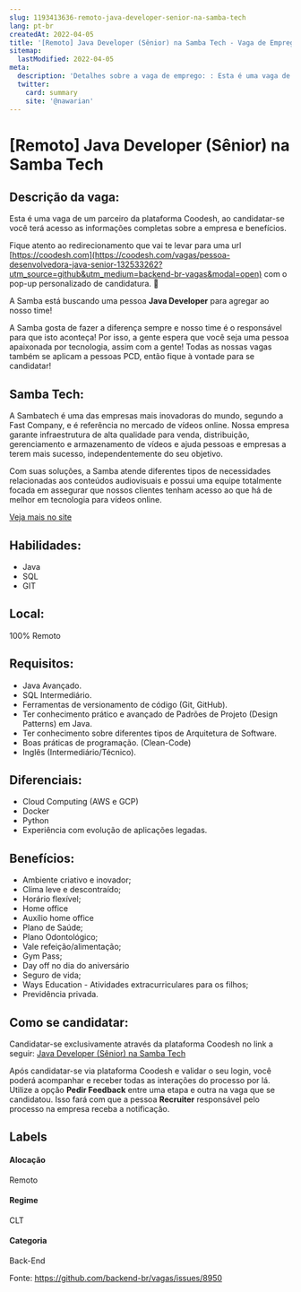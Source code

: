 ```yaml
---
slug: 1193413636-remoto-java-developer-senior-na-samba-tech
lang: pt-br
createdAt: 2022-04-05
title: '[Remoto] Java Developer (Sênior) na Samba Tech - Vaga de Emprego'
sitemap:
  lastModified: 2022-04-05
meta:
  description: 'Detalhes sobre a vaga de emprego: : Esta é uma vaga de um parceiro da plataforma Coodesh, ao candidatar-se você terá acesso as informações completas sobre a empresa e benefícios.  Fique atento ao redirecionamento que vai te levar para uma url [https://coodesh.com](https://coodesh.com/vagas/pessoa-desenvolvedora-java-senior-132533262?utm_source=github&utm_medium=backend-br-vagas&modal=open) com o pop-up personalizado de candidatura. 👋 <p>A Samba está buscando uma pessoa <strong>Java Developer</strong> para agregar ao nosso time!&nbsp;</p> <p>A Samba gosta de fazer a diferença sempre e nosso time é o responsável para que isto aconteça! Por isso, a gente espera que você seja uma pessoa apaixonada por tecnologia, assim com a gente! Todas as nossas vagas também se aplicam a pessoas PCD, então fique à vontade para se candidatar!</p> <p></p> <p></p> <p></p>'
  twitter:
    card: summary
    site: '@nawarian'
---
```


# [Remoto] Java Developer (Sênior) na Samba Tech

## Descrição da vaga: 
Esta é uma vaga de um parceiro da plataforma Coodesh, ao candidatar-se você terá acesso as informações completas sobre a empresa e benefícios.


Fique atento ao redirecionamento que vai te levar para uma url [https://coodesh.com](https://coodesh.com/vagas/pessoa-desenvolvedora-java-senior-132533262?utm_source=github&utm_medium=backend-br-vagas&modal=open) com o pop-up personalizado de candidatura. 👋
<p>A Samba está buscando uma pessoa <strong>Java Developer</strong> para agregar ao nosso time!&nbsp;</p>
<p>A Samba gosta de fazer a diferença sempre e nosso time é o responsável para que isto aconteça! Por isso, a gente espera que você seja uma pessoa apaixonada por tecnologia, assim com a gente! Todas as nossas vagas também se aplicam a pessoas PCD, então fique à vontade para se candidatar!</p>
<p></p>
<p></p>
<p></p>

## Samba Tech: 
 <p>A Sambatech é uma das empresas mais inovadoras do mundo, segundo a Fast Company, e é referência no mercado de vídeos online. Nossa empresa garante infraestrutura de alta qualidade para venda, distribuição, gerenciamento e armazenamento de vídeos e ajuda pessoas e empresas a terem mais sucesso, independentemente do seu objetivo.</p>
<p>Com suas soluções, a Samba atende diferentes tipos de necessidades relacionadas aos conteúdos audiovisuais e possui uma equipe totalmente focada em assegurar que nossos clientes tenham acesso ao que há de melhor em tecnologia para vídeos online.&nbsp;&nbsp;&nbsp;</p><a href='https://coodesh.com/empresas/samba-tech'>Veja mais no site</a>

 ## Habilidades: 
 - Java 
- SQL 
- GIT
## Local: 
 100% Remoto
## Requisitos: 
 - Java Avançado. 
- SQL Intermediário. 
- Ferramentas de versionamento de código (Git, GitHub). 
- Ter conhecimento prático e avançado de Padrões de Projeto (Design Patterns) em Java. 
- Ter conhecimento sobre diferentes tipos de Arquitetura de Software. 
- Boas práticas de programação. (Clean-Code) 
- Inglês (Intermediário/Técnico).
## Diferenciais: 
 - Cloud Computing (AWS e GCP) 
- Docker 
- Python 
- Experiência com evolução de aplicações legadas.
## Benefícios: 
 - Ambiente criativo e inovador; 
- Clima leve e descontraído; 
- Horário flexível; 
- Home office 
- Auxílio home office 
- Plano de Saúde; 
- Plano Odontológico; 
- Vale refeição/alimentação; 
- Gym Pass; 
- Day off no dia do aniversário 
- Seguro de vida; 
- Ways Education - Atividades extracurriculares para os filhos; 
- Previdência privada.
## Como se candidatar:
Candidatar-se exclusivamente através da plataforma Coodesh no link a seguir: [Java Developer (Sênior) na Samba Tech](https://coodesh.com/vagas/pessoa-desenvolvedora-java-senior-132533262?utm_source=github&utm_medium=backend-br-vagas&modal=open)


Após candidatar-se via plataforma Coodesh e validar o seu login, você poderá acompanhar e receber todas as interações do processo por lá. Utilize a opção **Pedir Feedback** entre uma etapa e outra na vaga que se candidatou. Isso fará com que a pessoa **Recruiter** responsável pelo processo na empresa receba a notificação.
## Labels
#### Alocação
Remoto
#### Regime
CLT
#### Categoria
Back-End

Fonte: https://github.com/backend-br/vagas/issues/8950